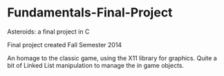 # Fundamentals-Final-Project
Asteroids: a final project in C

Final project created Fall Semester 2014

An homage to the classic game, using the X11 library for graphics.
Quite a bit of Linked List manipulation to manage the in game objects.
